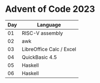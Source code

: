 # Advent of Code 2023

| Day | Language                 |
| --- | ------------------------ |
| 01  | RISC-V assembly          |
| 02  | awk                      |
| 03  | LibreOffice Calc / Excel |
| 04  | QuickBasic 4.5           |
| 05  | Haskell                  |
| 06  | Haskell                  |
